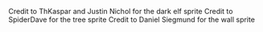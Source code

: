 Credit to ThKaspar and Justin Nichol for the dark elf sprite
Credit to SpiderDave for the tree sprite
Credit to Daniel Siegmund for the wall sprite
